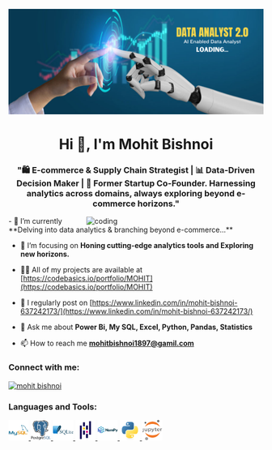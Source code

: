 ![logo](https://github.com/Mohit209e/Mohit209e/blob/main/Banner.png)
<h1 align="center">Hi 👋, I'm Mohit Bishnoi</h1>
<h3 align="center">"🛍️ E-commerce & Supply Chain Strategist | 📊 Data-Driven Decision Maker | 🚀 Former Startup Co-Founder. Harnessing analytics across domains, always exploring beyond e-commerce horizons."</h3>

<img align="right" alt="coding" width="350" src="https://user-images.githubusercontent.com/55389276/140866485-8fb1c876-9a8f-4d6a-98dc-08c4981eaf70.gif">
- 🔭 I’m currently **Delving into data analytics & branching beyond e-commerce...**

- 🌱 I’m focusing on **Honing cutting-edge analytics tools and Exploring new horizons.**

- 👨‍💻 All of my projects are available at [https://codebasics.io/portfolio/MOHIT](https://codebasics.io/portfolio/MOHIT)

- 📝 I regularly post on [https://www.linkedin.com/in/mohit-bishnoi-637242173/](https://www.linkedin.com/in/mohit-bishnoi-637242173/)

- 💬 Ask me about **Power Bi, My SQL, Excel, Python, Pandas, Statistics**

- 📫 How to reach me **mohitbishnoi1897@gamil.com**

<h3 align="left">Connect with me:</h3>
<p align="left">
<a href="https://linkedin.com/in/mohit bishnoi" target="blank"><img align="center" src="https://raw.githubusercontent.com/rahuldkjain/github-profile-readme-generator/master/src/images/icons/Social/linked-in-alt.svg" alt="mohit bishnoi" height="30" width="40" /></a>
</p>

<h3 align="left">Languages and Tools:</h3>
<p align="left"> <a href="https://www.mysql.com/" target="_blank" rel="noreferrer"> <img src="https://raw.githubusercontent.com/devicons/devicon/master/icons/mysql/mysql-original-wordmark.svg" alt="mysql" width="40" height="40"/> </a> <a href="https://www.mysql.com/" target="_blank" rel="noreferrer"> <img src="https://github.com/devicons/devicon/blob/master/icons/postgresql/postgresql-original-wordmark.svg" alt="mysql" width="40" height="40"/> </a> 
<a href="https://www.mysql.com/" target="_blank" rel="noreferrer"> <img src="https://github.com/devicons/devicon/blob/master/icons/sqlite/sqlite-original-wordmark.svg" alt="mysql" width="40" height="40"/> </a> <a href="https://pandas.pydata.org/" target="_blank" rel="noreferrer"> <img src="https://raw.githubusercontent.com/devicons/devicon/2ae2a900d2f041da66e950e4d48052658d850630/icons/pandas/pandas-original.svg" alt="pandas" width="40" height="40"/> </a> <a href="https://www.python.org" target="_blank" rel="noreferrer"> <img src="https://github.com/devicons/devicon/blob/master/icons/numpy/numpy-original-wordmark.svg" alt="numpy" width="40" height="40"/> </a> <a href="https://www.python.org" target="_blank" rel="noreferrer"> <img src="https://raw.githubusercontent.com/devicons/devicon/master/icons/python/python-original.svg" alt="python" width="40" height="40"/> </a> <a href="https://www.python.org" target="_blank" rel="noreferrer"> <img src="https://github.com/devicons/devicon/blob/master/icons/jupyter/jupyter-original-wordmark.svg" alt="python" width="40" height="40"/> </a>  </p>
